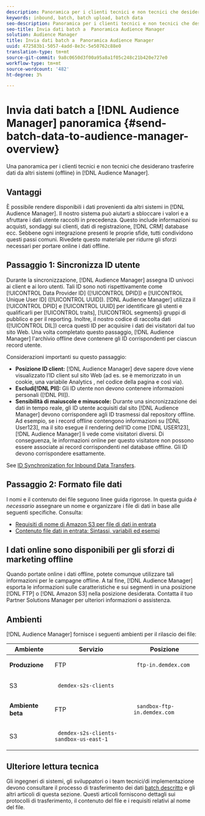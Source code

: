 ```yaml
---
description: Panoramica per i clienti tecnici e non tecnici che desiderano portare i dati di altri sistemi (offline) in  Audience Manager.
keywords: inbound, batch, batch upload, batch data
seo-description: Panoramica per i clienti tecnici e non tecnici che desiderano portare i dati di altri sistemi (offline) in  Audience Manager. A questo scopo, usate l’opzione di caricamento batch in  Audience Manager.
seo-title: Invia dati batch a  Panoramica Audience Manager
solution: Audience Manager
title: Invia dati batch a  Panoramica Audience Manager
uuid: 472583b1-5057-4add-8e3c-5e50762c88e0
translation-type: tm+mt
source-git-commit: 9a8c0650d3f00a95a8a1f05c248c21b420e727e0
workflow-type: tm+mt
source-wordcount: '482'
ht-degree: 3%

---
```



# Invia dati batch a [!DNL Audience Manager] panoramica {#send-batch-data-to-audience-manager-overview}

Una panoramica per i clienti tecnici e non tecnici che desiderano trasferire dati da altri sistemi (offline) in [!DNL Audience Manager].

## Vantaggi

È possibile rendere disponibili i dati provenienti da altri sistemi in [!DNL Audience Manager]. Il nostro sistema può aiutarti a sbloccare i valori e a sfruttare i dati utente raccolti in precedenza. Questo include informazioni su acquisti, sondaggi sui clienti, dati di registrazione, [!DNL CRM] database ecc. Sebbene ogni integrazione presenti le proprie sfide, tutti condividono questi passi comuni. Rivedete questo materiale per ridurre gli sforzi necessari per portare online i dati offline.

## Passaggio 1: Sincronizza ID utente

Durante la sincronizzazione, [!DNL Audience Manager] assegna ID univoci ai client e ai loro utenti. Tali ID sono noti rispettivamente come [!UICONTROL Data Provider ID] ([!UICONTROL DPID]) e [!UICONTROL Unique User ID] ([!UICONTROL UUID]). [!DNL Audience Manager] utilizza il [!UICONTROL DPID] e [!UICONTROL UUID] per identificare gli utenti e qualificarli per [!UICONTROL traits], [!UICONTROL segments]i gruppi di pubblico e per il reporting. Inoltre, il nostro codice di raccolta dati ([!UICONTROL DIL]) cerca questi ID per acquisire i dati dei visitatori dal tuo sito Web. Una volta completato questo passaggio, [!DNL Audience Manager] l&#39;archivio offline deve contenere gli ID corrispondenti per ciascun record utente.

Considerazioni importanti su questo passaggio:

* **Posizione ID client:** [!DNL Audience Manager] deve sapere dove viene visualizzato l’ID client sul sito Web (ad es. se è memorizzato in un cookie, una variabile Analytics , nel codice della pagina e così via).
* **Escludi[!DNL PII]:** Gli ID utente non devono contenere informazioni personali ([!DNL PII]).
* **Sensibilità di maiuscole e minuscole:** Durante una sincronizzazione dei dati in tempo reale, gli ID utente acquisiti dal sito [!DNL Audience Manager] devono corrispondere agli ID trasmessi dal repository offline. Ad esempio, se i record offline contengono informazioni su [!DNL User123], ma il sito esegue il rendering dell&#39;ID come [!DNL USER123], [!DNL Audience Manager] li vede come visitatori diversi. Di conseguenza, le informazioni online per questo visitatore non possono essere associate ai record corrispondenti nel database offline. Gli ID devono corrispondere esattamente.

See [ID Synchronization for Inbound Data Transfers](../../../integration/sending-audience-data/batch-data-transfer-explained/id-sync-http.md).

## Passaggio 2: Formato file dati

I nomi e il contenuto dei file seguono linee guida rigorose. In questa guida *è necessario* assegnare un nome e organizzare i file di dati in base alle seguenti specifiche. Consulta:

* [Requisiti di nome di Amazon S3 per file di dati in entrata](../../../integration/sending-audience-data/batch-data-transfer-explained/inbound-s3-filenames.md)
* [Contenuto file dati in entrata: Sintassi, variabili ed esempi](../../../integration/sending-audience-data/batch-data-transfer-explained/inbound-file-contents.md)

## I dati online sono disponibili per gli sforzi di marketing offline

Quando portate online i dati offline, potete comunque utilizzare tali informazioni per le campagne offline. A tal fine, [!DNL Audience Manager] esporta le informazioni sulle caratteristiche e sui segmenti in una posizione [!DNL FTP] o [!DNL Amazon S3] nella posizione desiderata. Contatta il tuo Partner Solutions Manager per ulteriori informazioni o assistenza.

## Ambienti

[!DNL Audience Manager] fornisce i seguenti ambienti per il rilascio dei file:

<table id="table_A61AA64578944B23B5A7355F2A76E882"> 
 <thead> 
  <tr> 
   <th colname="col1" class="entry"> Ambiente </th> 
   <th colname="col02" class="entry"> Servizio </th> 
   <th colname="col2" class="entry"> Posizione </th> 
  </tr> 
 </thead>
 <tbody> 
  <tr> 
   <td colname="col1" morerows="1"> <b>Produzione</b> </td> 
   <td colname="col02"> FTP </td> 
   <td colname="col2"> <p> <code> ftp-in.demdex.com</code> </p> </td> 
  </tr> 
  <tr> 
   <td colname="col02"> S3 </td> 
   <td colname="col2"> <p> <code> demdex-s2s-clients</code> </p> </td> 
  </tr> 
  <tr> 
   <td colname="col1" morerows="1"> <b>Ambiente beta</b> </td> 
   <td colname="col02"> FTP </td> 
   <td colname="col2"> <p><code> sandbox-ftp-in.demdex.com</code> </p> </td> 
  </tr> 
  <tr> 
   <td colname="col02"> S3 </td> 
   <td colname="col2"> <p> <code> demdex-s2s-clients-sandbox-us-east-1</code> </p> </td> 
  </tr> 
 </tbody> 
</table>

## Ulteriore lettura tecnica

Gli ingegneri di sistemi, gli sviluppatori o i team tecnici/di implementazione devono consultare il processo di trasferimento dei dati [batch descritto](../../../integration/sending-audience-data/batch-data-transfer-explained/batch-data-transfer-explained.md) e gli altri articoli di questa sezione. Questi articoli forniscono dettagli sui protocolli di trasferimento, il contenuto del file e i requisiti relativi al nome del file.
